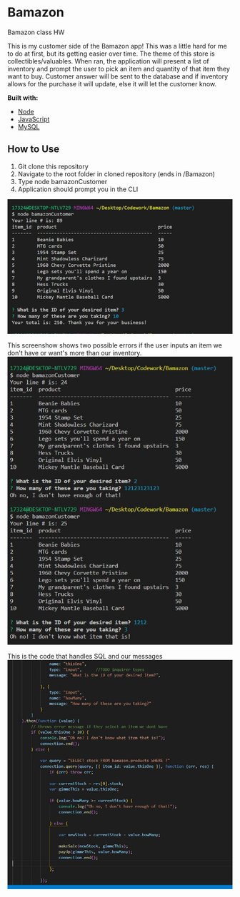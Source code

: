 # Bamazon
Bamazon class HW


This is my customer side of the Bamazon app!
This was a little hard for me to do at first, but its getting easier over time.
The theme of this store is collectibles/valuables.
When ran, the application will present a list of inventory and prompt the user to pick an item and quantity of that item they want to buy.
Customer answer will be sent to the database and if inventory allows for the purchase it will update, else it will let the customer know.


**Built with:**
* [Node](https://nodejs.org/en/)
* [JavaScript](https://javascript.com/)
* [MySQL](https://www.mysql.com/)

## How to Use

1. Git clone this repository 
2. Navigate to the root folder in cloned repository (ends in /Bamazon)
3. Type node bamazonCustomer
4. Application should prompt you in the CLI

![Screen shot](pic.JPG)

This screenshow shows two possible errors if the user inputs an item we don't have or want's more than our inventory.
![Screen shot](Capture.JPG)

This is the code that handles SQL and our messages
![Screen shot](prac.JPG)
